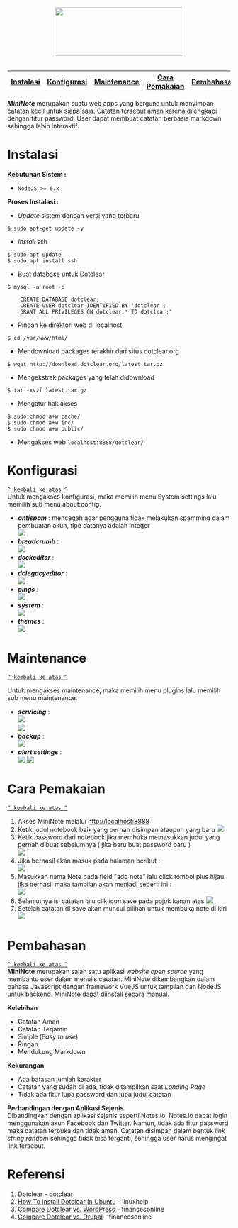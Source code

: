 
<div align="center"><img src="https://github.com/vitorizkiimanda/MiniNote/blob/master/screenshoot/logo.PNG?raw=true" width="290" height="110"></div>

<br/>


[Instalasi](#instalasi) | [Konfigurasi](#konfigurasi) | [Maintenance](#maintenance) | [Cara Pemakaian](#cara-pemakaian) | [Pembahasan](#pembahasan) | [Referensi](#referensi)
:---:|:---:|:---:|:---:|:---:|:---:


***MiniNote*** merupakan suatu web apps yang berguna untuk menyimpan catatan kecil untuk siapa saja. Catatan tersebut aman karena dilengkapi dengan fitur password. User dapat membuat catatan berbasis markdown sehingga lebih interaktif.


# Instalasi

**Kebutuhan Sistem :**
- `NodeJS >= 6.x`


**Proses Instalasi :**
- *Update* sistem dengan versi yang terbaru
```
$ sudo apt-get update -y
```

- *Install* ssh
```
$ sudo apt update
$ sudo apt install ssh
```

- Buat database untuk Dotclear
```
$ mysql -u root -p
```
```
	CREATE DATABASE dotclear;
	CREATE USER dotclear IDENTIFIED BY 'dotclear';
	GRANT ALL PRIVILEGES ON dotclear.* TO dotclear;"
 ```

- Pindah ke direktori web di localhost
```
$ cd /var/www/html/
```

- Mendownload packages terakhir dari situs dotclear.org
```
$ wget http://download.dotclear.org/latest.tar.gz
```

- Mengekstrak packages yang telah didownload
```
$ tar -xvzf latest.tar.gz
```

-  Mengatur hak akses
```
$ sudo chmod a+w cache/
$ sudo chmod a+w inc/
$ sudo chmod a+w public/
```

- Mengakses web `localhost:8888/dotclear/`

# Konfigurasi  
[`^ kembali ke atas ^`](#)  
Untuk mengakses konfigurasi, maka memilih menu System settings lalu memilih sub menu about:config.

- ***antispam*** : mencegah agar pengguna tidak melakukan spamming dalam pembuatan akun, tipe datanya adalah integer  
<img src="https://github.com/haefa/dotclear/blob/master/screenshot/konfigurasi/1.JPG?raw=true"></img>
- ***breadcrumb*** :  
<img src="https://github.com/haefa/dotclear/blob/master/screenshot/konfigurasi/2.JPG?raw=true"></img>
- ***dcckeditor*** :  
<img src="https://github.com/haefa/dotclear/blob/master/screenshot/konfigurasi/3.JPG?raw=true"></img>
- ***dclegacyeditor*** :  
<img src="https://github.com/haefa/dotclear/blob/master/screenshot/konfigurasi/4.JPG?raw=true"></img>
- ***pings*** :  
<img src="https://github.com/haefa/dotclear/blob/master/screenshot/konfigurasi/5.JPG?raw=true"></img>
- ***system*** :  
<img src="https://github.com/haefa/dotclear/blob/master/screenshot/konfigurasi/6.JPG?raw=true"></img>
- ***themes*** :  
<img src="https://github.com/haefa/dotclear/blob/master/screenshot/konfigurasi/7.JPG?raw=true"></img>


# Maintenance
[`^ kembali ke atas ^`](#)  

Untuk mengakses maintenance, maka memilih menu plugins lalu memilih sub menu maintenance.  

- ***servicing*** :  
<img src="https://github.com/haefa/dotclear/blob/master/screenshot/maintenance/1.JPG?raw=true"></img>  
<img src="https://github.com/haefa/dotclear/blob/master/screenshot/maintenance/2.JPG?raw=true"></img>
- ***backup*** :  
<img src="https://github.com/haefa/dotclear/blob/master/screenshot/maintenance/3.JPG?raw=true"></img>
- ***alert settings*** :  
<img src="https://github.com/haefa/dotclear/blob/master/screenshot/maintenance/4.JPG?raw=true"></img>  <img src="https://github.com/haefa/dotclear/blob/master/screenshot/maintenance/5.JPG?raw=true"></img>


# Cara Pemakaian
[`^ kembali ke atas ^`](#)  
1. Akses MiniNote melalui [http://localhost:8888](http://localhost:8888)
2. Ketik judul notebook baik yang pernah disimpan ataupun yang baru 
<img src="https://github.com/vitorizkiimanda/MiniNote/blob/master/screenshoot/home.PNG?raw=true"></img>
3. Ketik password dari notebook jika membuka memasukkan judul yang pernah dibuat sebelumnya ( jika baru buat password baru )  
<img src="https://github.com/vitorizkiimanda/MiniNote/blob/master/screenshoot/home_password.PNG?raw=true"></img>
4. Jika berhasil akan masuk pada halaman berikut :  
<img src="https://github.com/vitorizkiimanda/MiniNote/blob/master/screenshoot/home_logged.PNG?raw=true"></img>
5. Masukkan nama Note pada field "add note" lalu click tombol plus hijau, jika berhasil maka tampilan akan menjadi seperti ini :   
<img src="https://github.com/vitorizkiimanda/MiniNote/blob/master/screenshoot/new_note.PNG?raw=true"></img>
6. Selanjutnya isi catatan lalu clik icon save pada pojok kanan atas
<img src="https://github.com/vitorizkiimanda/MiniNote/blob/master/screenshoot/fill_note.PNG?raw=true"></img>
7. Setelah catatan di save akan muncul pilihan untuk membuka note di kiri
<img src="https://github.com/vitorizkiimanda/MiniNote/blob/master/screenshoot/success_note.PNG?raw=true"></img>

# Pembahasan
[`^ kembali ke atas ^`](#)  
**MiniNote** merupakan salah satu aplikasi *website open source* yang membantu user dalam menulis catatan. MiniNote dikembangkan dalam bahasa Javascript dengan framework VueJS untuk tampilan dan NodeJS untuk backend. MiniNote dapat diinstall secara manual. 

**Kelebihan**
- Catatan Aman
- Catatan Terjamin
- Simple (*Easy to use*)
- Ringan
- Mendukung Markdown

**Kekurangan**
- Ada batasan jumlah karakter
- Catatan yang sudah di ada, tidak ditampilkan saat *Landing Page*
- Tidak ada fitur lupa password dan lupa judul catatan

**Perbandingan dengan Aplikasi Sejenis**  
Dibandingkan dengan aplikasi sejenis seperti Notes.io, Notes.io dapat login menggunakan akun Facebook dan Twitter. Namun, tidak ada fitur password maka catatan terbuka dan tidak aman. Catatan disimpan dalam bentuk *link string random* sehingga tidak bisa terganti, sehingga user harus mengingat link tersebut.

# Referensi
1. [Dotclear](https://dotclear.org/) - dotclear
2. [ How To Install Dotclear In Ubuntu](https://www.linuxhelp.com/how-to-install-dotclear-in-ubuntu/) - linuxhelp
3. [ Compare Dotclear vs. WordPress](https://comparisons.financesonline.com/wordpress-vs-dotclear) - financesonline
3. [ Compare Dotclear vs. Drupal](https://comparisons.financesonline.com/dotclear-vs-drupal) - financesonline
